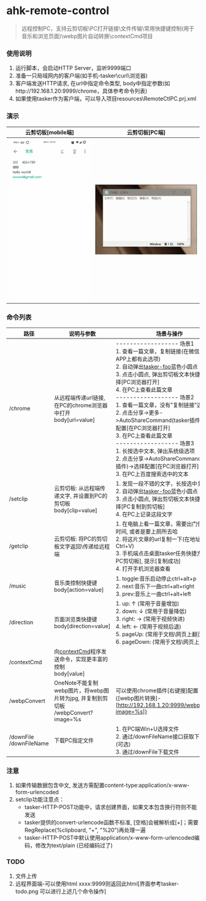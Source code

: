 # ahk-remote-control
> 远程控制PC，支持云剪切板\PC打开链接\文件传输\常用快捷键控制(用于音乐和浏览页面)\webp图片自动转换\contextCmd项目



### 使用说明
1. 运行脚本，会启动HTTP Server，监听9999端口
2. 准备一只局域网内的客户端(如手机-tasker\curl\浏览器)
3. 客户端发送HTTP请求, 在url中指定命令类型, body中指定参数(如http://192.168.1.20:9999/chrome，具体参考命令列表)
4. 如果使用tasker作为客户端，可以导入项目resources\RemoteCtlPC.prj.xml


### 演示
|云剪切板[mobile端]|云剪切板[PC端]|
|-|-|
|<img src="https://github.com/bjc5233/ahk-remote-control/raw/master/resources/demo-setclip-mobile.gif"/>|<img src="https://github.com/bjc5233/ahk-remote-control/raw/master/resources/demo-setclip-PC.gif"/></div>|




### 命令列表
|路径|说明与参数|场景与操作|
|-|-|-|
|/chrome|从远程端传递url链接, 在PC的chrome浏览器中打开<br>body[url=value]|------------------ 场景1<br>1. 查看一篇文章，复制链接(在微信\知乎等APP上都有此选项)<br>2. 自动弹出[tasker-foo](https://github.com/bjc5233/tasker-foo)蓝色小圆点<br>3. 点击小圆点, 弹出剪切板文本快捷操作, 选择[PC浏览器打开]<br>4. 在PC上查看此篇文章<br>------------------ 场景2<br>1. 查看一篇文章，没有"复制链接"选项<br>2. 点击分享->更多->AutoShareCommand(tasker插件)->选择配置[在PC浏览器打开]<br>3. 在PC上查看此篇文章<br>------------------ 场景3<br>1. 长按选中文本, 弹出系统级选项<br>2. 点击分享->AutoShareCommand(tasker插件)->选择配置[在PC浏览器打开]<br>3. 在PC上百度搜索选中的文本|
|/setclip|云剪切板: 从远程端传递文字, 并设置到PC的剪切板<br>body[clip=value]|1. 发现一段不错的文字，长按选中复制文本<br>2. 自动弹出[tasker-foo](https://github.com/bjc5233/tasker-foo)蓝色小圆点<br>3. 点击小圆点, 弹出剪切板文本快捷操作, 选择[PC复制到剪切板]<br>4. 在PC上记录这段文字|
|/getclip|云剪切板: 将PC的剪切板文字返回\传递给远程端|1. 在电脑上看一篇文章，需要出门但有碎片时间, 或者是要上厕所去哈<br>2. 将这片文章的url复制一下(在地址栏Ctrl+V)<br>3. 手机端点击桌面tasker任务快捷方式[获取PC剪切板], 提示[复制成功]<br>4. 打开手机浏览器查看|
|/music|音乐类控制快捷键<br>body[action=value]|1. toggle:音乐启动停止ctrl+alt+p<br>2. next:音乐下一曲ctrl+alt+right<br>3. prev:音乐上一曲ctrl+alt+left|
|/direction|页面浏览类快捷键<br>body[direction=value]|1. up:    ↑   (常用于音量增加)<br>2. down:  ↓   (常用于音量降低)<br>3. right: →   (常用于视频快进)<br>4. left:  ←   (常用于视频后退)<br>5. pageUp:    (常用于文档\网页上翻页)<br>6. pageDown:  (常用于文档\网页上翻页)|
|/contextCmd|向[contextCmd](https://github.com/bjc5233/ahk-context-cmd)程序发送命令，实现更丰富的控制<br>body[value]||
|/webpConvert|OneNote不能复制webp图片，将webp图片转为jpg, 并复制到剪切板<br>/webpConvert?image=%s|可以使用chrome插件[右键搜]配置<br>{[webp图片转换]-[http://192.168.1.20:9999/webpConvert?image=%s]}|
|/downFile<br>/downFileName|下载PC指定文件|1. 在PC端Win+U选择文件<br>2. 通过/downFileName接口获取下载文件名(可选)<br>3. 通过/downFile下载文件|








### 注意
1. 如果传输数据包含中文, 发送方需配置content-type:application/x-www-form-urlencoded
2. setclip功能注意点：
   * tasker-HTTP-POST功能中，请求创建界面，如果文本包含换行符则不能发送
   * tasker提供的convert-urlencode函数不标准, [空格]会被解析成[+]；需要RegReplace(%clipboard, "\+", "%20")再处理一遍
   * tasker-HTTP-POST中默认使用application/x-www-form-urlencoded编码，修改为text/plain (已经编码过了)



### TODO
1. 文件上传
2. 远程界面端-可以使用html     xxxx:9999则返回此html[界面参考tasker-todo.png   可以进行上述几个命令操作]